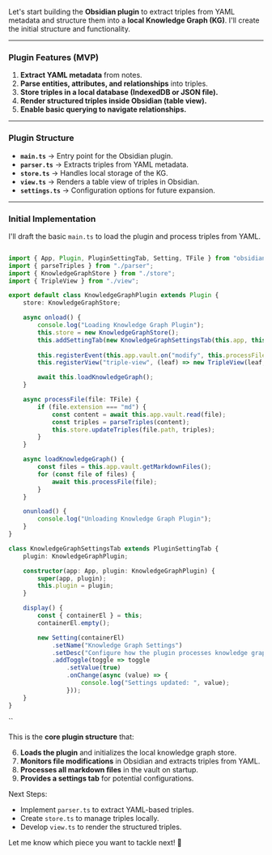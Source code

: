 
Let's start building the **Obsidian plugin** to extract triples from YAML metadata and structure them into a **local Knowledge Graph (KG)**. I'll create the initial structure and functionality.

---

### **Plugin Features (MVP)**

1. **Extract YAML metadata** from notes.
2. **Parse entities, attributes, and relationships** into triples.
3. **Store triples in a local database (IndexedDB or JSON file).**
4. **Render structured triples inside Obsidian (table view).**
5. **Enable basic querying to navigate relationships.**

---

### **Plugin Structure**

- **`main.ts`** → Entry point for the Obsidian plugin.
- **`parser.ts`** → Extracts triples from YAML metadata.
- **`store.ts`** → Handles local storage of the KG.
- **`view.ts`** → Renders a table view of triples in Obsidian.
- **`settings.ts`** → Configuration options for future expansion.

---

### **Initial Implementation**

I'll draft the basic `main.ts` to load the plugin and process triples from YAML.
```typescript

import { App, Plugin, PluginSettingTab, Setting, TFile } from "obsidian";
import { parseTriples } from "./parser";
import { KnowledgeGraphStore } from "./store";
import { TripleView } from "./view";

export default class KnowledgeGraphPlugin extends Plugin {
    store: KnowledgeGraphStore;

    async onload() {
        console.log("Loading Knowledge Graph Plugin");
        this.store = new KnowledgeGraphStore();
        this.addSettingTab(new KnowledgeGraphSettingsTab(this.app, this));
        
        this.registerEvent(this.app.vault.on("modify", this.processFile.bind(this)));
        this.registerView("triple-view", (leaf) => new TripleView(leaf, this.store));

        await this.loadKnowledgeGraph();
    }

    async processFile(file: TFile) {
        if (file.extension === "md") {
            const content = await this.app.vault.read(file);
            const triples = parseTriples(content);
            this.store.updateTriples(file.path, triples);
        }
    }

    async loadKnowledgeGraph() {
        const files = this.app.vault.getMarkdownFiles();
        for (const file of files) {
            await this.processFile(file);
        }
    }

    onunload() {
        console.log("Unloading Knowledge Graph Plugin");
    }
}

class KnowledgeGraphSettingsTab extends PluginSettingTab {
    plugin: KnowledgeGraphPlugin;

    constructor(app: App, plugin: KnowledgeGraphPlugin) {
        super(app, plugin);
        this.plugin = plugin;
    }

    display() {
        const { containerEl } = this;
        containerEl.empty();

        new Setting(containerEl)
            .setName("Knowledge Graph Settings")
            .setDesc("Configure how the plugin processes knowledge graphs.")
            .addToggle(toggle => toggle
                .setValue(true)
                .onChange(async (value) => {
                    console.log("Settings updated: ", value);
                }));
    }
}

```

``

This is the **core plugin structure** that:

6. **Loads the plugin** and initializes the local knowledge graph store.
7. **Monitors file modifications** in Obsidian and extracts triples from YAML.
8. **Processes all markdown files** in the vault on startup.
9. **Provides a settings tab** for potential configurations.

Next Steps:

- Implement `parser.ts` to extract YAML-based triples.
- Create `store.ts` to manage triples locally.
- Develop `view.ts` to render the structured triples.

Let me know which piece you want to tackle next! 🚀